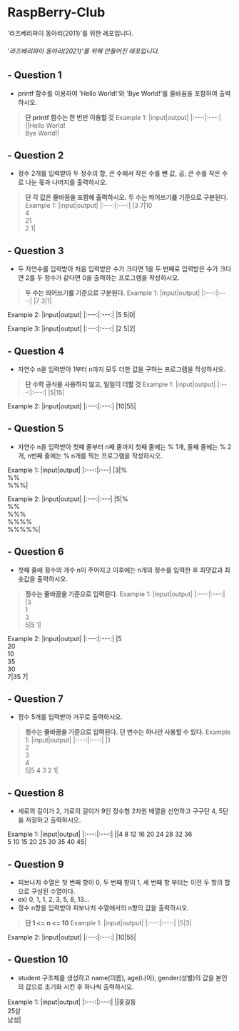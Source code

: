 # RaspBerry-Club
'라즈베리파이 동아리(2011)'를 위한 레포입니다.
###### '라즈베리파이 동아리(2021)'를 위해 만들어진 레포입니다.

## - Question 1

- printf 함수를 이용하여 'Hello World!'와 'Bye World!'를 줄바꿈을 포함하여 출력하시오.
> **단 printf 함수는 한 번만 이용할 것**
Example 1:
|input|output|
|:---:|:---:|
||Hello World!<br />Bye World!|

## - Question 2

- 정수 2개를 입력받아 두 정수의 합, 큰 수에서 작은 수를 뺀 값, 곱, 큰 수를 작은 수로 나눈 몫과 나머지를 출력하시오.
> **단 각 값은 줄바꿈을 포함해 출력하시오.**
> **두 수는 띄어쓰기를 기준으로 구분된다.**
Example 1:
|input|output|
|:---:|:---:|
|3 7|10<br />4<br />21<br />2 1|

## - Question 3

- 두 자연수를 입력받아 처음 입력받은 수가 크다면 1을 두 번째로 입력받은 수가 크다면 2를 두 정수가 같다면 0을 출력하는 프로그램을 작성하시오.
> **두 수는 띄어쓰기를 기준으로 구분된다.**
Example 1:
|input|output|
|:---:|:---:|
|7 3|1|

Example 2:
|input|output|
|:---:|:---:|
|5 5|0|

Example 3:
|input|output|
|:---:|:---:|
|2 5|2|

## - Question 4

- 자연수 n을 입력받아 1부터 n까지 모두 더한 값을 구하는 프로그램을 작성하시오.

> **단 수학 공식을 사용하지 않고, 일일이 더할 것**
Example 1:
|input|output|
|:---:|:---:|
|5|15|

Example 2:
|input|output|
|:---:|:---:|
|10|55|

## - Question 5

- 자연수 n을 입력받아 첫째 줄부터 n째 줄까지 첫째 줄에는 % 1개, 둘째 줄에는 % 2개, n번째 줄에는 % n개를 찍는 프로그램을 작성하시오.

Example 1:
|input|output|
|:---:|:---|
|3|%<br />%%<br />%%%|

Example 2:
|input|output|
|:---:|:---|
|5|%<br />%%<br />%%%<br />%%%%<br />%%%%%|

## - Question 6

- 첫째 줄에 정수의 개수 n이 주어지고 이후에는 n개의 정수를 입력한 후 최댓값과 최솟값을 출력하시오.

> **정수는 줄바꿈을 기준으로 입력된다.**
Example 1:
|input|output|
|:---:|:---:|
|3<br />1<br />3<br />5|5 1|

Example 2:
|input|output|
|:---:|:---:|
|5<br />20<br />10<br />35<br />30<br />7|35 7|

## - Question 7

- 정수 5개를 입력받아 거꾸로 출력하시오.

> **정수는 줄바꿈을 기준으로 입력된다.**
> **단 변수는 하나만 사용할 수 있다.**
Example 1:
|input|output|
|:---:|:---:|
|1<br />2<br />3<br />4<br />5|5 4 3 2 1|

## - Question 8

- 세로의 길이가 2, 가로의 길이가 9인 정수형 2차원 배열을 선언하고 구구단 4, 5단을 저장하고 출력하시오.

Example 1:
|input|output|
|:---:|:---:|
||4 8 12 16 20 24 28 32 36<br />5 10 15 20 25 30 35 40 45|

## - Question 9

- 피보나치 수열은 첫 번째 항이 0,  두 번째 항이 1, 세 번째 항 부터는 이전 두 항의 합으로 구성된 수열이다.
- ex) 0, 1, 1, 2, 3, 5, 8, 13...
- 정수 n항을 입력받아 피보나치 수열에서의 n항의 값을 출력하시오.

> **단 1 <= n <= 10**
Example 1:
|input|output|
|:---:|:---:|
|5|3|

Example 2:
|input|output|
|:---:|:---:|
|10|55|

## - Question 10

- student 구조체를 생성하고 name(이름), age(나이), gender(성별)의 값을 본인의 값으로 초기화 시킨 후 하나씩 출력하시오.

Example 1:
|input|output|
|:---:|:---:|
||홍길동<br />25살<br />남성|
